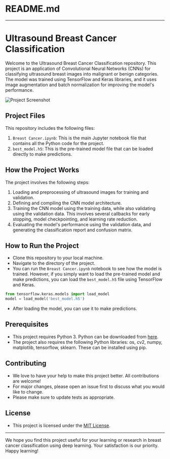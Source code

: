 # README.md

---

# Ultrasound Breast Cancer Classification

Welcome to the Ultrasound Breast Cancer Classification repository. This project is an application of Convolutional Neural Networks (CNNs) for classifying ultrasound breast images into malignant or benign categories. The model was trained using TensorFlow and Keras libraries, and it uses image augmentation and batch normalization for improving the model's performance.

![Project Screenshot](./screenshot.png)

## Project Files

This repository includes the following files:

1. `Breast Cancer.ipynb`: This is the main Jupyter notebook file that contains all the Python code for the project.
2. `best_model.h5`: This is the pre-trained model file that can be loaded directly to make predictions.

## How the Project Works

The project involves the following steps:

1. Loading and preprocessing of ultrasound images for training and validation.
2. Defining and compiling the CNN model architecture.
3. Training the CNN model using the training data, while also validating using the validation data. This involves several callbacks for early stopping, model checkpointing, and learning rate reduction.
4. Evaluating the model's performance using the validation data, and generating the classification report and confusion matrix.

## How to Run the Project

- Clone this repository to your local machine.
- Navigate to the directory of the project.
- You can run the `Breast Cancer.ipynb` notebook to see how the model is trained. However, if you simply want to load the pre-trained model and make predictions, you can load the `best_model.h5` file using TensorFlow and Keras.

```python
from tensorflow.keras.models import load_model
model = load_model('best_model.h5')
```
- After loading the model, you can use it to make predictions.

## Prerequisites

- This project requires Python 3. Python can be downloaded from [here](https://www.python.org/downloads/).
- The project also requires the following Python libraries: os, cv2, numpy, matplotlib, tensorflow, sklearn. These can be installed using pip.

## Contributing

- We love to have your help to make this project better. All contributions are welcome!
- For major changes, please open an issue first to discuss what you would like to change.
- Please make sure to update tests as appropriate.

## License

- This project is licensed under the [MIT License](https://choosealicense.com/licenses/mit/).

---

We hope you find this project useful for your learning or research in breast cancer classification using deep learning. Your satisfaction is our priority. Happy learning!
